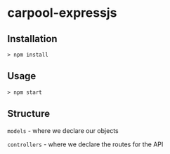 # carpool-expressjs

## Installation

`> npm install`

## Usage

`> npm start`

## Structure

`models` - where we declare our objects

`controllers` - where we declare the routes for the API
